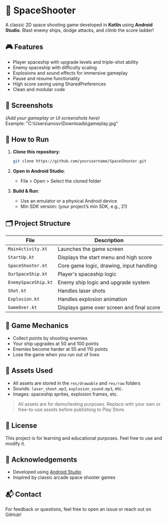 # 🚀 SpaceShooter

A classic 2D space shooting game developed in **Kotlin** using **Android Studio**. Blast enemy ships, dodge attacks, and climb the score ladder!

## 🎮 Features

- Player spaceship with upgrade levels and triple-shot ability
- Enemy spaceship with difficulty scaling
- Explosions and sound effects for immersive gameplay
- Pause and resume functionality
- High score saving using SharedPreferences
- Clean and modular code

## 📸 Screenshots

*(Add your gameplay or UI screenshots here)*  
Example:
"C:\Users\anosv\Downloads\gameplay.jpg"


## 🔧 How to Run

1. **Clone this repository**:
   ```bash
   git clone https://github.com/yourusername/SpaceShooter.git
   ```

2. **Open in Android Studio**:
   - File > Open > Select the cloned folder

3. **Build & Run**:
   - Use an emulator or a physical Android device
   - Min SDK version: (your project’s min SDK, e.g., 21)

## 🗂️ Project Structure

| File | Description |
|------|-------------|
| `MainActivity.kt` | Launches the game screen |
| `StartUp.kt` | Displays the start menu and high score |
| `SpaceShooter.kt` | Core game logic, drawing, input handling |
| `OurSpaceShip.kt` | Player's spaceship logic |
| `EnemySpaceShip.kt` | Enemy ship logic and upgrade system |
| `Shot.kt` | Handles laser shots |
| `Explosion.kt` | Handles explosion animation |
| `GameOver.kt` | Displays game over screen and final score |

## 🥇 Game Mechanics

- Collect points by shooting enemies
- Your ship upgrades at 50 and 100 points
- Enemies become harder at 55 and 110 points
- Lose the game when you run out of lives

## 📁 Assets Used

- All assets are stored in the `res/drawable` and `res/raw` folders
- Sounds: `laser_shoot.mp3`, `explosion_sound.mp3`, etc.
- Images: spaceship sprites, explosion frames, etc.

> All assets are for demo/testing purposes. Replace with your own or free-to-use assets before publishing to Play Store.

## 📜 License

This project is for learning and educational purposes. Feel free to use and modify it.

## 🙌 Acknowledgements

- Developed using [Android Studio](https://developer.android.com/studio)
- Inspired by classic arcade space shooter games

## 📬 Contact

For feedback or questions, feel free to open an issue or reach out on GitHub!
